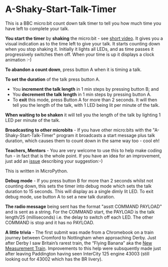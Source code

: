 # A-Shaky-Start-Talk-Timer

This is a BBC micro:bit count down talk timer to tell you how much time you have left to complete your talk. 

**You start the timer** by **shaking** the micro:bit - see [short video](https://github.com/bigeagleowl/A-Shaky-Start-Talk-Timer/releases/download/v0.9.3/short_intro.mp4). It gives you a visual indication as to the time left to give your talk. It starts counting down when you stop shaking it. Initially it lights all LEDs, and as time passes it progressively switches then off. When your time is up it displays a clock animation :-)  

**To abandon a count down**, press button A when it is timing a talk.

**To set the duration** of the talk press button A.
  * You **increment the talk length** in 1 min steps by pressing button B; and 
  * You **decrement the talk length** in 1 min steps by pressing button A. 
  * To **exit** this mode, press Button A for more than 2 seconds. It will then tell you the length of the talk, with 1 LED being lit per minute of the talk.

**When waiting to be shaken** it will tell you the length of the talk by lighting 1 LED per minute of the talk.

**Broadcasting to other microbits** - If you have other micro:bits with the "A-Shaky-Start-Talk-Timer" program it broadcasts a start message plus talk duration, which causes them to count down in the same way too - cool eh!

**Teachers, Mentors** - You are very welcome to use this to help make coding fun - in fact that is the whole point. If you have an idea for an improvement, just add an [issue](https://github.com/bigeagleowl/A-Shaky-Start-Talk-Timer/issues) describing your suggestion:-)  

This is written in MicroPython.

**Debug mode** - If you press button B for more than 2 seconds whilst not counting down, this sets the timer into debug mode which sets the talk duration to 15 seconds. This will display as a single dimly lit LED. To exit debug mode, use button A to set a new talk duration.

**The radio message** being sent has the format "asstt COMMAND PAYLOAD" and is sent as a string. For the COMMAND start, the PAYLOAD is the talk length/25 (milliseconds) i.e. the delay to switch off each LED. The other COMMAND is stop and it has no PAYLOAD.

**A little trivia** - The first submit was made from a Chromebook on a train journey between Cromford to Nottingham when approaching Derby. Just after Derby I saw Britain’s rarest train, the “Flying Banana” aka the [New Measurement Train](https://en.wikipedia.org/wiki/New_Measurement_Train). Improvements to this help were subsquently made just after leaving Paddington having seen InterCity 125 engine 43003 (still looking out for 43002 which has the BR livery).
